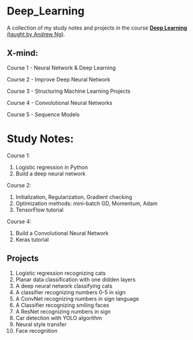 # Deep_Learning
A collection of my study notes and projects in the course [**Deep Learning** (taught by Andrew Ng)](https://www.coursera.org/specializations/deep-learning).

## X-mind:
Course 1 - Neural Network & Deep Learning

Course 2 - Improve Deep Neural Network

Course 3 - Structuring Machine Learning Projects

Course 4 - Convolutional Neural Networks

Course 5 - Sequence Models

# Study Notes:
Course 1:

1. Logistic regression in Python
2. Build a deep neural network

Course 2:

1. Initialization, Regularization, Gradient checking
2. Optimization methods: mini-batch GD, Momentum, Adam
3. TensorFlow tutorial

Course 4:

1. Build a Convolutional Neural Network
2. Keras tutorial

## Projects
1. Logistic regression recognizing cats
2. Planar data classification with one didden layers
3. A deep neural network classifying cats
4. A classifier recognizing numbers 0-5 in sign 
5. A ConvNet recognizing numbers in sign language
6. A Classifier recognizing smiling faces
7. A ResNet recognizing numbers in sign
8. Car detection with YOLO algorithm
9. Neural style transfer
10. Face recognition
